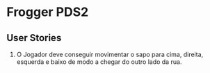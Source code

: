 # Frogger PDS2

## User Stories

1. O Jogador deve conseguir movimentar o sapo para cima, direita, esquerda e baixo de modo a chegar do outro lado da rua.
